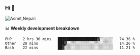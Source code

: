 ### Hi 👋

![Asmit,Nepali](https://media.giphy.com/media/L8K62iTDkzGX6/giphy.gif)
<!--
**asmit99nepali/asmit99nepali** is a ✨ _special_ ✨ repository because its `README.md` (this file) appears on your GitHub profile.

Here are some ideas to get you started:

- 🔭 I’m currently working on ...
- 🌱 I’m currently learning ...
- 👯 I’m looking to collaborate on ...
- 🤔 I’m looking for help with ...
- 💬 Ask me about ...
- 📫 How to reach me: ...
- 😄 Pronouns: ...
- ⚡ Fun fact: ...
-->


📊 **Weekly development breakdown**
<!--START_SECTION:waka-->
```text
PHP     2 hrs 30 mins   ██████████████████▓░░░░░░   74.36 % 
Other   28 mins         ███▓░░░░░░░░░░░░░░░░░░░░░   14.20 % 
Bash    22 mins         ██▓░░░░░░░░░░░░░░░░░░░░░░   11.21 % 
```
<!--END_SECTION:waka-->


